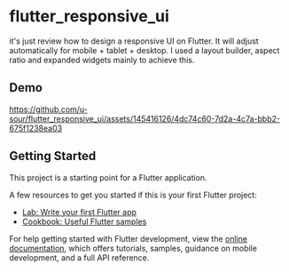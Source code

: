 # flutter_responsive_ui

it's just review how to design a responsive UI on Flutter.
It will adjust automatically for mobile + tablet + desktop.
I used a layout builder, aspect ratio and expanded widgets mainly to achieve this.

## Demo


https://github.com/u-sour/flutter_responsive_ui/assets/145416126/4dc74c60-7d2a-4c7a-bbb2-675f1238ea03


## Getting Started

This project is a starting point for a Flutter application.

A few resources to get you started if this is your first Flutter project:

- [Lab: Write your first Flutter app](https://docs.flutter.dev/get-started/codelab)
- [Cookbook: Useful Flutter samples](https://docs.flutter.dev/cookbook)

For help getting started with Flutter development, view the
[online documentation](https://docs.flutter.dev/), which offers tutorials,
samples, guidance on mobile development, and a full API reference.
